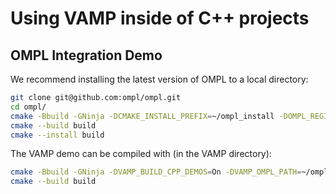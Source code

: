 # Using VAMP inside of C++ projects

## OMPL Integration Demo

We recommend installing the latest version of OMPL to a local directory:
```bash
git clone git@github.com:ompl/ompl.git
cd ompl/
cmake -Bbuild -GNinja -DCMAKE_INSTALL_PREFIX=~/ompl_install -DOMPL_REGISTRATION=Off -DOMPL_BUILD_DEMOS=Off -DOMPL_BUILD_TESTS=Off .
cmake --build build
cmake --install build
```

The VAMP demo can be compiled with (in the VAMP directory):
```bash
cmake -Bbuild -GNinja -DVAMP_BUILD_CPP_DEMOS=On -DVAMP_OMPL_PATH=~/ompl_install .
cmake --build build
```

